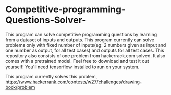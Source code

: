 # Competitive-programming-Questions-Solver-
This program can solve competitive programming questions by learning from a dataset of inputs and outputs. This program currently can solve problems only with fixed number of inputs(eg: 2 numbers given as input and one number as output, for all test cases) and outputs for all test cases. This repository also consists of one problem from hackerrack.com solved. It also comes with a pretrained model. Feel free to download and test it out yourself! You'll need tensorflow installed to run on your system.

This program currently solves this problem,
https://www.hackerrank.com/contests/w27/challenges/drawing-book/problem

